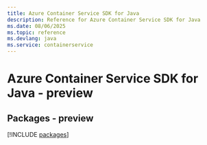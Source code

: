 ```yaml
---
title: Azure Container Service SDK for Java
description: Reference for Azure Container Service SDK for Java
ms.date: 08/06/2025
ms.topic: reference
ms.devlang: java
ms.service: containerservice
---
```

# Azure Container Service SDK for Java - preview
## Packages - preview
[!INCLUDE [packages](container-service-index.md)]